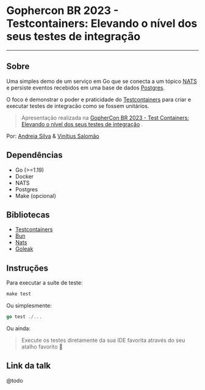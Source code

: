 # Gophercon BR 2023 - Testcontainers: Elevando o nível dos seus testes de integração

---------------------

## Sobre

Uma simples demo de um serviço em Go que se conecta a um tópico [NATS](https://nats.io/) e persiste eventos recebidos em uma base de dados [Postgres](https://www.postgresql.org/).

O foco é demonstrar o poder e praticidade do [Testcontainers](https://golang.testcontainers.org/) para criar e executar testes de integracão como se fossem unitários.

>Apresentação realizada na [GopherCon BR 2023 - Test Containers: Elevando o nível dos seus testes de integração](https://gopherconbr.org/) .

Por:  [Andreia Silva](@andreiac-silva) & [Vinítius Salomão](@vinitius)


## Dependências
 
 - Go (>=1.19)
 - Docker
 - NATS
 - Postgres
 - Make (opcional)

## Bibliotecas

 - [Testcontainers](https://golang.testcontainers.org/)
 - [Bun](https://bun.uptrace.dev/)
 - [Nats](https://pkg.go.dev/github.com/nats-io/nats.go)
 - [Goleak](https://github.com/uber-go/goleak)

## Instruções

Para executar a suíte de teste:
```makefile
make test
```

Ou simplesmente:
```go
go test ./...
```

Ou ainda:
>Execute os testes diretamente da sua IDE favorita através do seu atalho favorito :tada:

## Link da talk
@todo
